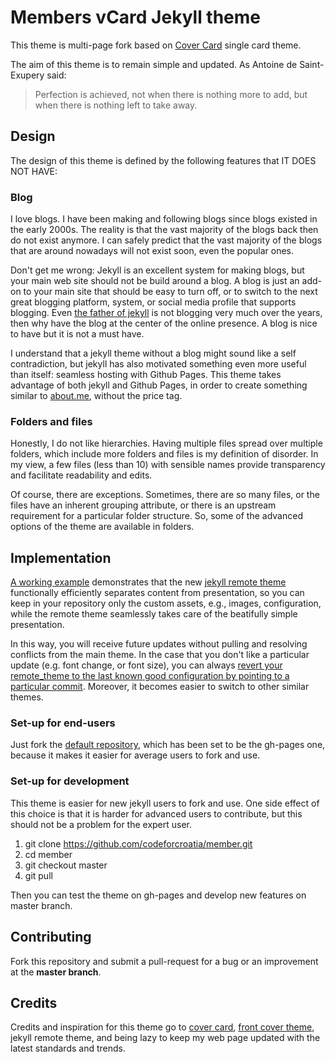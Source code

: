 # Members vCard Jekyll theme

This theme is multi-page fork based on [Cover Card](https://github.com/epidrome/cover-card) single card theme.

The aim of this theme is to remain simple and updated. As Antoine de Saint-Exupery said:

> Perfection is achieved, not when there is nothing more to add, but when there is nothing left to take away.

## Design

The design of this theme is defined by the following features that IT DOES NOT HAVE:

### Blog

I love blogs. I have been making and following blogs since blogs existed in the early 2000s. The reality is that the vast majority of the blogs back then do not exist anymore. I can safely predict that the vast majority of the blogs that are around nowadays will not exist soon, even the popular ones.

Don't get me wrong: Jekyll is an excellent system for making blogs, but your main web site should not be build around a blog. A blog is just an add-on to your main site that should be easy to turn off, or to switch to the next great blogging platform, system, or social media profile that supports blogging. Even [the father of jekyll](http://tom.preston-werner.com/) is not blogging very much over the years, then why have the blog at the center of the online presence. A blog is nice to have but it is not a must have.

I understand that a jekyll theme without a blog might sound like a self contradiction, but jekyll has also motivated something even more useful than itself: seamless hosting with Github Pages. This theme takes advantage of both jekyll and Github Pages, in order to create something similar to [about.me](https://about.me/), without the price tag.

### Folders and files

Honestly, I do not like hierarchies. Having multiple files spread over multiple folders, which include more folders and files is my definition of disorder. In my view, a few files (less than 10) with sensible names provide transparency and facilitate readability and edits.

Of course, there are exceptions. Sometimes, there are so many files, or the files have an inherent grouping attribute, or there is an upstream requirement for a particular folder structure. So, some of the advanced options of the theme are available in folders.

## Implementation

[A working example](https://codeforcroatia.github.io/member) demonstrates that the new [jekyll remote theme](https://github.com/blog/2464-use-any-theme-with-github-pages) functionally efficiently separates content from presentation, so you can keep in your repository only the custom assets, e.g., images, configuration, while the remote theme seamlessly takes care of the beatifully simple presentation.

In this way, you will receive future updates without pulling and resolving conflicts from the main theme. In the case that you don't like a particular update (e.g. font change, or font size), you can always [revert your remote_theme to the last known good configuration by pointing to a particular commit](https://github.com/benbalter/jekyll-remote-theme). Moreover, it becomes easier to switch to other similar themes.

### Set-up for end-users

Just fork the [default repository](https://github.com/codeforcroatia/member), which has been set to be the gh-pages one, because it makes it easier for average users to fork and use.

### Set-up for development

This theme is easier for new jekyll users to fork and use. One side effect of this choice is that it is harder for advanced users to contribute, but this should not be a problem for the expert user.

1. git clone https://github.com/codeforcroatia/member.git
2. cd member
3. git checkout master
4. git pull

Then you can test the theme on gh-pages and develop new features on master branch.

## Contributing

Fork this repository and submit a pull-request for a bug or an improvement at the **master branch**.

## Credits

Credits and inspiration for this theme go to [cover card](https://github.com/epidrome/cover-card/), [front cover theme](https://dashingcode.github.io/front-cover/), jekyll remote theme, and being lazy to keep my web page updated with the latest standards and trends.
